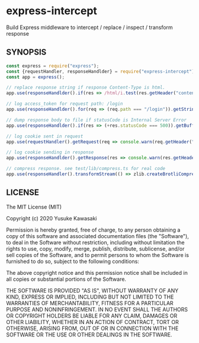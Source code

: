 # express-intercept

Build Express middleware to intercept / replace / inspect / transform response

## SYNOPSIS

```js
const express = require("express");
const {requestHandler, responseHandlder} = require("express-intercept");
const app = express();

// replace response string if response Content-Type is html.
app.use(responseHandlder().if(res => /html/i.test(res.getHeader("content-type"))).replaceString(body => body.replace(/MacBook/g, "Surface")));

// log access_token for request path: /login
app.use(responseHandlder().for(req => (req.path === "/login")).getString(body => console.warn(JSON.parse(body).access_token)));

// dump response body to file if statusCode is Internal Server Error
app.use(responseHandlder().if(res => (+res.statusCode === 500)).getBuffer(body => fs.promises.writeFile("debug", body)));

// log cookie sent in request
app.use(requestHandler().getRequest(req => console.warn(req.getHeader("cookie"))));

// log cookie sending in response
app.use(responseHandlder().getResponse(res => console.warn(res.getHeader("set-cookie"))));

// compress response. see test/lib/compress.ts for real code
app.use(responseHandler().transformStream(() => zlib.createBrotliCompress()));
```

## LICENSE

The MIT License (MIT)

Copyright (c) 2020 Yusuke Kawasaki

Permission is hereby granted, free of charge, to any person obtaining a copy
of this software and associated documentation files (the "Software"), to deal
in the Software without restriction, including without limitation the rights
to use, copy, modify, merge, publish, distribute, sublicense, and/or sell
copies of the Software, and to permit persons to whom the Software is
furnished to do so, subject to the following conditions:

The above copyright notice and this permission notice shall be included in all
copies or substantial portions of the Software.

THE SOFTWARE IS PROVIDED "AS IS", WITHOUT WARRANTY OF ANY KIND, EXPRESS OR
IMPLIED, INCLUDING BUT NOT LIMITED TO THE WARRANTIES OF MERCHANTABILITY,
FITNESS FOR A PARTICULAR PURPOSE AND NONINFRINGEMENT. IN NO EVENT SHALL THE
AUTHORS OR COPYRIGHT HOLDERS BE LIABLE FOR ANY CLAIM, DAMAGES OR OTHER
LIABILITY, WHETHER IN AN ACTION OF CONTRACT, TORT OR OTHERWISE, ARISING FROM,
OUT OF OR IN CONNECTION WITH THE SOFTWARE OR THE USE OR OTHER DEALINGS IN THE
SOFTWARE.
